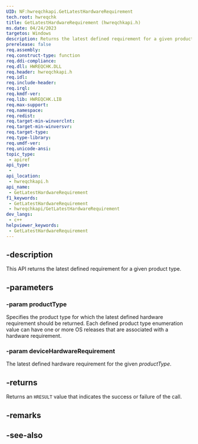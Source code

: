 ```yaml
---
UID: NF:hwreqchkapi.GetLatestHardwareRequirement
tech.root: hwreqchk
title: GetLatestHardwareRequirement (hwreqchkapi.h)
ms.date: 04/24/2023
targetos: Windows
description: Returns the latest defined requirement for a given product type.
prerelease: false
req.assembly: 
req.construct-type: function
req.ddi-compliance: 
req.dll: HWREQCHK.DLL
req.header: hwreqchkapi.h
req.idl: 
req.include-header: 
req.irql: 
req.kmdf-ver: 
req.lib: HWREQCHK.LIB
req.max-support: 
req.namespace: 
req.redist: 
req.target-min-winverclnt: 
req.target-min-winversvr: 
req.target-type: 
req.type-library: 
req.umdf-ver: 
req.unicode-ansi: 
topic_type:
 - apiref
api_type:
 - 
api_location:
 - hwreqchkapi.h
api_name:
 - GetLatestHardwareRequirement
f1_keywords:
 - GetLatestHardwareRequirement
 - hwreqchkapi/GetLatestHardwareRequirement
dev_langs:
 - c++
helpviewer_keywords:
 - GetLatestHardwareRequirement
---
```


## -description

This API returns the latest defined requirement for a given product type.

## -parameters

### -param productType

Specifies the product type for which the latest defined hardware requirement should be returned. Each defined product type enumeration value can have one or more OS releases that are associated with a hardware requirement.

### -param deviceHardwareRequirement

The latest defined hardware requirement for the given *productType*.

## -returns

Returns an `HRESULT` value that indicates the success or failure of the call.

## -remarks

## -see-also
